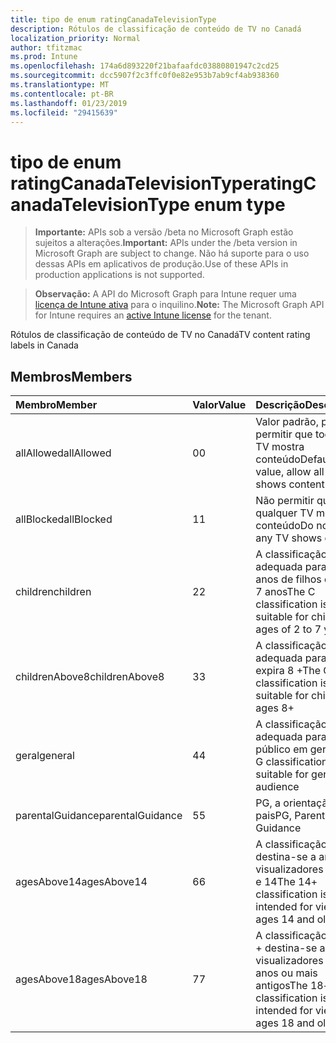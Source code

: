 ```yaml
---
title: tipo de enum ratingCanadaTelevisionType
description: Rótulos de classificação de conteúdo de TV no Canadá
localization_priority: Normal
author: tfitzmac
ms.prod: Intune
ms.openlocfilehash: 174a6d893220f21bafaafdc03880801947c2cd25
ms.sourcegitcommit: dcc5907f2c3ffc0f0e82e953b7ab9cf4ab938360
ms.translationtype: MT
ms.contentlocale: pt-BR
ms.lasthandoff: 01/23/2019
ms.locfileid: "29415639"
---
```

# <a name="ratingcanadatelevisiontype-enum-type"></a><span data-ttu-id="d5119-103">tipo de enum ratingCanadaTelevisionType</span><span class="sxs-lookup"><span data-stu-id="d5119-103">ratingCanadaTelevisionType enum type</span></span>

> <span data-ttu-id="d5119-104">**Importante:** APIs sob a versão /beta no Microsoft Graph estão sujeitos a alterações.</span><span class="sxs-lookup"><span data-stu-id="d5119-104">**Important:** APIs under the /beta version in Microsoft Graph are subject to change.</span></span> <span data-ttu-id="d5119-105">Não há suporte para o uso dessas APIs em aplicativos de produção.</span><span class="sxs-lookup"><span data-stu-id="d5119-105">Use of these APIs in production applications is not supported.</span></span>

> <span data-ttu-id="d5119-106">**Observação:** A API do Microsoft Graph para Intune requer uma [licença de Intune ativa](https://go.microsoft.com/fwlink/?linkid=839381) para o inquilino.</span><span class="sxs-lookup"><span data-stu-id="d5119-106">**Note:** The Microsoft Graph API for Intune requires an [active Intune license](https://go.microsoft.com/fwlink/?linkid=839381) for the tenant.</span></span>

<span data-ttu-id="d5119-107">Rótulos de classificação de conteúdo de TV no Canadá</span><span class="sxs-lookup"><span data-stu-id="d5119-107">TV content rating labels in Canada</span></span>

## <a name="members"></a><span data-ttu-id="d5119-108">Membros</span><span class="sxs-lookup"><span data-stu-id="d5119-108">Members</span></span>
|<span data-ttu-id="d5119-109">Membro</span><span class="sxs-lookup"><span data-stu-id="d5119-109">Member</span></span>|<span data-ttu-id="d5119-110">Valor</span><span class="sxs-lookup"><span data-stu-id="d5119-110">Value</span></span>|<span data-ttu-id="d5119-111">Descrição</span><span class="sxs-lookup"><span data-stu-id="d5119-111">Description</span></span>|
|:---|:---|:---|
|<span data-ttu-id="d5119-112">allAllowed</span><span class="sxs-lookup"><span data-stu-id="d5119-112">allAllowed</span></span>|<span data-ttu-id="d5119-113">0</span><span class="sxs-lookup"><span data-stu-id="d5119-113">0</span></span>|<span data-ttu-id="d5119-114">Valor padrão, para permitir que todos os TV mostra conteúdo</span><span class="sxs-lookup"><span data-stu-id="d5119-114">Default value, allow all TV shows content</span></span>|
|<span data-ttu-id="d5119-115">allBlocked</span><span class="sxs-lookup"><span data-stu-id="d5119-115">allBlocked</span></span>|<span data-ttu-id="d5119-116">1</span><span class="sxs-lookup"><span data-stu-id="d5119-116">1</span></span>|<span data-ttu-id="d5119-117">Não permitir que qualquer TV mostra conteúdo</span><span class="sxs-lookup"><span data-stu-id="d5119-117">Do not allow any TV shows content</span></span>|
|<span data-ttu-id="d5119-118">children</span><span class="sxs-lookup"><span data-stu-id="d5119-118">children</span></span>|<span data-ttu-id="d5119-119">2</span><span class="sxs-lookup"><span data-stu-id="d5119-119">2</span></span>|<span data-ttu-id="d5119-120">A classificação de C é adequada para os anos de filhos de 2 a 7 anos</span><span class="sxs-lookup"><span data-stu-id="d5119-120">The C classification is suitable for children ages of 2 to 7 years</span></span>|
|<span data-ttu-id="d5119-121">childrenAbove8</span><span class="sxs-lookup"><span data-stu-id="d5119-121">childrenAbove8</span></span>|<span data-ttu-id="d5119-122">3</span><span class="sxs-lookup"><span data-stu-id="d5119-122">3</span></span>|<span data-ttu-id="d5119-123">A classificação C8 é adequada para filhos expira 8 +</span><span class="sxs-lookup"><span data-stu-id="d5119-123">The C8 classification is suitable for children ages 8+</span></span>|
|<span data-ttu-id="d5119-124">geral</span><span class="sxs-lookup"><span data-stu-id="d5119-124">general</span></span>|<span data-ttu-id="d5119-125">4</span><span class="sxs-lookup"><span data-stu-id="d5119-125">4</span></span>|<span data-ttu-id="d5119-126">A classificação G é adequada para o público em geral</span><span class="sxs-lookup"><span data-stu-id="d5119-126">The G classification is suitable for general audience</span></span>|
|<span data-ttu-id="d5119-127">parentalGuidance</span><span class="sxs-lookup"><span data-stu-id="d5119-127">parentalGuidance</span></span>|<span data-ttu-id="d5119-128">5</span><span class="sxs-lookup"><span data-stu-id="d5119-128">5</span></span>|<span data-ttu-id="d5119-129">PG, a orientação dos pais</span><span class="sxs-lookup"><span data-stu-id="d5119-129">PG, Parental Guidance</span></span>|
|<span data-ttu-id="d5119-130">agesAbove14</span><span class="sxs-lookup"><span data-stu-id="d5119-130">agesAbove14</span></span>|<span data-ttu-id="d5119-131">6</span><span class="sxs-lookup"><span data-stu-id="d5119-131">6</span></span>|<span data-ttu-id="d5119-132">A classificação 14 + destina-se a anos visualizadores antigos e 14</span><span class="sxs-lookup"><span data-stu-id="d5119-132">The 14+ classification is intended for viewers ages 14 and older</span></span>|
|<span data-ttu-id="d5119-133">agesAbove18</span><span class="sxs-lookup"><span data-stu-id="d5119-133">agesAbove18</span></span>|<span data-ttu-id="d5119-134">7</span><span class="sxs-lookup"><span data-stu-id="d5119-134">7</span></span>|<span data-ttu-id="d5119-135">A classificação de 18 + destina-se a visualizadores 18 anos ou mais antigos</span><span class="sxs-lookup"><span data-stu-id="d5119-135">The 18+ classification is intended for viewers ages 18 and older</span></span>|




